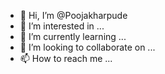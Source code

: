 - 👋 Hi, I’m @Poojakharpude
- 👀 I’m interested in ...
- 🌱 I’m currently learning ...
- 💞️ I’m looking to collaborate on ...
- 📫 How to reach me ...

<!---
Poojakharpude/Poojakharpude is a ✨ special ✨ repository because its `README.md` (this file) appears on your GitHub profile.
You can click the Preview link to take a look at your changes.
--->
